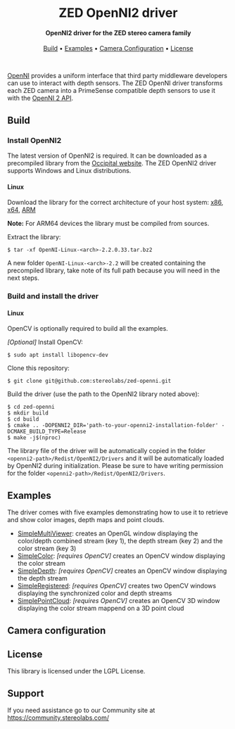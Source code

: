 <h1 align="center">
  ZED OpenNI2 driver
</h1>

<h4 align="center">OpenNI2 driver for the ZED stereo camera family</h4>

<p align="center">
  <a href="#build">Build</a> •
  <a href="#examples">Examples</a> •
  <a href="#camera-configuration">Camera Configuration</a> •
  <a href="#license">License</a>
</p>
<br>

[OpenNI](https://github.com/occipital/openni2) provides a uniform interface that third party middleware developers can use to interact with depth sensors.
The ZED OpenNI driver transforms each ZED camera into a PrimeSense compatible depth sensors to use it with the [OpenNI 2 API](https://github.com/occipital/openni2).

## Build

### Install OpenNI2

The latest version of OpenNI2 is required. It can be downloaded as a precompiled library from the [Occipital website](https://structure.io/openni).
The ZED OpenNI2 driver supports Windows and Linux distributions.

#### Linux
Download the library for the correct architecture of your host system: 
[x86](https://s3.amazonaws.com/com.occipital.openni/OpenNI-Linux-x86-2.2.0.33.tar.bz2), 
[x64](https://s3.amazonaws.com/com.occipital.openni/OpenNI-Linux-x64-2.2.0.33.tar.bz2), 
[ARM](https://s3.amazonaws.com/com.occipital.openni/OpenNI-Linux-Arm-2.2.0.33.tar.bz2)

**Note:** For ARM64 devices the library must be compiled from sources.

Extract the library:

```
$ tar -xf OpenNI-Linux-<arch>-2.2.0.33.tar.bz2 
```

A new folder `OpenNI-Linux-<arch>-2.2` will be created containing the precompiled library, take note of its full path
because you will need in the next steps.

### Build and install the driver

#### Linux

OpenCV is optionally required to build all the examples.

_[Optional]_ Install OpenCV:

    $ sudo apt install libopencv-dev
    
Clone this repository: 

    $ git clone git@github.com:stereolabs/zed-openni.git

Build the driver (use the path to the OpenNI2 library noted above):

    $ cd zed-openni
    $ mkdir build
    $ cd build
    $ cmake .. -DOPENNI2_DIR='path-to-your-openni2-installation-folder' -DCMAKE_BUILD_TYPE=Release
    $ make -j$(nproc)

The library file of the driver will be automatically copied in the folder `<openni2-path>/Redist/OpenNI2/Drivers` and it will be automatically loaded by OpenNI2 during initialization.
Please be sure to have writing permission for the folder `<openni2-path>/Redist/OpenNI2/Drivers`.

## Examples

The driver comes with five examples demonstrating how to use it to retrieve and show color images, depth maps and point clouds.

* [SimpleMultiViewer](https://github.com/stereolabs/zed-openni/tree/main/examples/SimpleMultiViewer): creates an OpenGL window displaying the color/depth combined stream (key 1), the depth stream (key 2) and the color stream (key 3)
* [SimpleColor](https://github.com/stereolabs/zed-openni/tree/main/examples/SimpleColor): _[requires OpenCV]_ creates an OpenCV window displaying the color stream
* [SimpleDepth](https://github.com/stereolabs/zed-openni/tree/main/examples/SimpleDepth): _[requires OpenCV]_ creates an OpenCV window displaying the depth stream
* [SimpleRegistered](https://github.com/stereolabs/zed-openni/tree/main/examples/SimpleRegistered): _[requires OpenCV]_ creates two OpenCV windows displaying the synchronized color and depth streams
* [SimplePointCloud](https://github.com/stereolabs/zed-openni/tree/main/examples/SimplePointCloud): _[requires OpenCV]_ creates an OpenCV 3D window displaying the color stream mappend on a 3D point cloud

## Camera configuration


## License

This library is licensed under the LGPL License.

## Support
If you need assistance go to our Community site at https://community.stereolabs.com/

    








